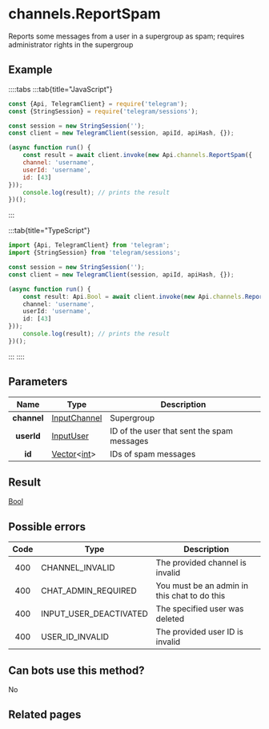 # channels.ReportSpam

Reports some messages from a user in a supergroup as spam; requires administrator rights in the supergroup



## Example

::::tabs
:::tab{title="JavaScript"}
```js
const {Api, TelegramClient} = require('telegram');
const {StringSession} = require('telegram/sessions');

const session = new StringSession('');
const client = new TelegramClient(session, apiId, apiHash, {});

(async function run() {
    const result = await client.invoke(new Api.channels.ReportSpam({
    channel: 'username',
    userId: 'username',
    id: [43]
}));
    console.log(result); // prints the result
})();
```
:::

:::tab{title="TypeScript"}
```ts
import {Api, TelegramClient} from 'telegram';
import {StringSession} from 'telegram/sessions';

const session = new StringSession('');
const client = new TelegramClient(session, apiId, apiHash, {});

(async function run() {
    const result: Api.Bool = await client.invoke(new Api.channels.ReportSpam({
    channel: 'username',
    userId: 'username',
    id: [43]
}));
    console.log(result); // prints the result
})();
```
:::
::::



## Parameters

| Name | Type | Description |
| :--: | ---- | ----------- |
| **channel** | [InputChannel](https://core.telegram.org/type/InputChannel) | Supergroup 
| **userId** | [InputUser](https://core.telegram.org/type/InputUser) | ID of the user that sent the spam messages 
| **id** | [Vector](https://core.telegram.org/type/Vector%20t)<[int](https://core.telegram.org/type/int)> | IDs of spam messages 


## Result

[Bool](https://core.telegram.org/type/Bool)



## Possible errors

| Code | Type | Description |
| :--: | ---- | ----------- |
| 400 | CHANNEL\_INVALID | The provided channel is invalid 
| 400 | CHAT\_ADMIN\_REQUIRED | You must be an admin in this chat to do this 
| 400 | INPUT\_USER\_DEACTIVATED | The specified user was deleted 
| 400 | USER\_ID\_INVALID | The provided user ID is invalid 


## Can bots use this method?

No

## Related pages


